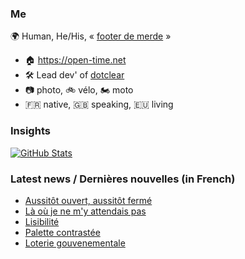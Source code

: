 ### Me

🌍 Human, He/His, « [footer de merde](https://open-time.net/post/2013/07/17/La-veritable-histoire-du-Footer-de-merde-) » 
* 🏠 https://open-time.net 
* 🛠️ Lead dev' of [dotclear](https://git.dotclear.org/dev/dotclear)
* 📷 photo, 🚲 vélo, 🏍️ moto 
* 🇫🇷 native, 🇬🇧 speaking, 🇪🇺 living

### Insights

[![GitHub Stats](https://github-readme-stats-sigma-five.vercel.app/api?username=franck-paul)](https://github.com/franck-paul)

### Latest news / Dernières nouvelles (in French)

<!-- BLOG-POST-LIST:START -->
- [Aussitôt ouvert, aussitôt fermé](https://open-time.net/post/2024/12/16/Aussitot-ouvert-aussitot-ferme)
- [Là où je ne m&#39;y attendais pas](https://open-time.net/post/2024/12/15/La-ou-je-ne-m-y-attendais-pas)
- [Lisibilité](https://open-time.net/post/2024/12/14/Lisibilite)
- [Palette contrastée](https://open-time.net/post/2024/12/13/Palette-contrastee)
- [Loterie gouvenementale](https://open-time.net/post/2024/12/12/Loterie-gouvenementale)
<!-- BLOG-POST-LIST:END -->
